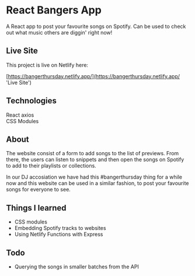 # React Bangers App

A React app to post your favourite songs on Spotify. Can be used to check out what music others are diggin' right now!

## Live Site

This project is live on Netlify here:

[https://bangerthursday.netlify.app/](https://bangerthursday.netlify.app/ 'Live Site')

## Technologies

React
axios  
CSS Modules

## About

The website consist of a form to add songs to the list of previews. From there, the users can listen to snippets and then open the songs on Spotify to add to their playlists or collections.

In our DJ accosiation we have had this #bangerthursday thing for a while now and this website can be used in a similar fashion, to post your favourite songs for everyone to see.

## Things I learned

- CSS modules
- Embedding Spotify tracks to websites
- Using Netlify Functions with Express

## Todo

- Querying the songs in smaller batches from the API

